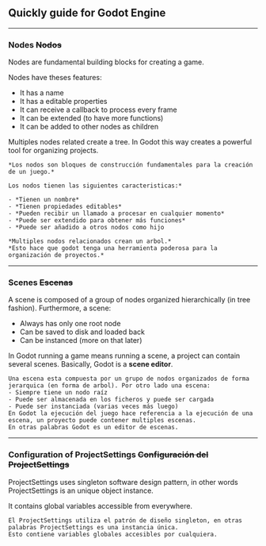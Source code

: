 ## Quickly guide for Godot Engine

---

### Nodes ~~Nodos~~

Nodes are fundamental building blocks for creating a game.

Nodes have theses features:

- It has a name
- It has a editable properties
- It can receive a callback to process every frame
- It can be extended (to have more functions)
- It can be added to other nodes as children

Multiples nodes related create a tree.
In Godot this way creates a powerful tool for organizing projects.

```Spanish
*Los nodos son bloques de construcción fundamentales para la creación de un juego.*

Los nodos tienen las siguientes caracteristicas:*

- *Tienen un nombre*
- *Tienen propiedades editables*
- *Pueden recibir un llamado a procesar en cualquier momento*
- *Puede ser extendido para obtener más funciones*
- *Puede ser añadido a otros nodos como hijo

*Multiples nodos relacionados crean un arbol.*
*Esto hace que godot tenga una herramienta poderosa para la organización de proyectos.*
```



---

### Scenes ~~Escenas~~

A scene is composed of a group of nodes organized hierarchically (in tree fashion). Furthermore, a scene:

- Always has only one root node
- Can be saved to disk and loaded back
- Can be instanced (more on that later)

In Godot running a game means running a scene, a project can contain several scenes.
Basically, Godot is a **scene editor**. 

```Spanish
Una escena esta compuesta por un grupo de nodos organizados de forma jerarquica (en forma de arbol). Por otro lado una escena:
- Siempre tiene un nodo raíz
- Puede ser almacenada en los ficheros y puede ser cargada
- Puede ser instanciada (varias veces más luego)
En Godot la ejecución del juego hace referencia a la ejecución de una escena, un proyecto puede contener multiples escenas.
En otras palabras Godot es un editor de escenas.
```

---

### Configuration of ProjectSettings ~~Configuración del ProjectSettings~~

ProjectSettings uses singleton software design pattern, in other words ProjectSettings is an unique object instance.

It contains global variables accessible from everywhere.

```
El ProjectSettings utiliza el patrón de diseño singleton, en otras palabras ProjectSettings es una instancia única.
Esto contiene variables globales accesibles por cualquiera.
```

